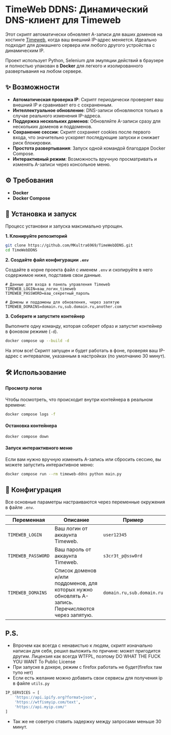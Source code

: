 # TimeWeb DDNS: Динамический DNS-клиент для Timeweb

Этот скрипт автоматически обновляет A-записи для ваших доменов на хостинге [Timeweb](https://timeweb.com/ru/), когда ваш внешний IP-адрес меняется. Идеально подходит для домашнего сервера или любого другого устройства с динамическим IP.

Проект использует Python, Selenium для эмуляции действий в браузере и полностью упакован в **Docker** для легкого и изолированного развертывания на любом сервере.

## ✨ Возможности

-   **Автоматическая проверка IP**: Скрипт периодически проверяет ваш внешний IP и сравнивает его с сохраненным.
-   **Интеллектуальное обновление**: DNS-записи обновляются только в случае реального изменения IP-адреса.
-   **Поддержка нескольких доменов**: Обновляйте A-записи сразу для нескольких доменов и поддоменов.
-   **Сохранение сессии**: Скрипт сохраняет cookies после первого входа, что значительно ускоряет последующие запуски и снижает риск блокировки.
-   **Простота развертывания**: Запуск одной командой благодаря Docker Compose.
-   **Интерактивный режим**: Возможность вручную просматривать и изменять A-записи через консольное меню.

## ⚙️ Требования

-   **Docker**
-   **Docker Compose**

## 🚀 Установка и запуск

Процесс установки и запуска максимально упрощен.

**1. Клонируйте репозиторий**

```bash
git clone https://github.com/MKultra6969/TimeWebDDNS.git
cd TimeWebDDNS
```

**2. Создайте файл конфигурации `.env`**

Создайте в корне проекта файл с именем `.env` и скопируйте в него содержимое ниже, подставив свои данные.

```env
# Данные для входа в панель управления Timeweb
TIMEWEB_LOGIN=ваш_логин_timeweb
TIMEWEB_PASSWORD=ваш_секретный_пароль

# Домены и поддомены для обновления, через запятую
TIMEWEB_DOMAINS=domain.ru,sub.domain.ru,another.com
```

**3. Соберите и запустите контейнер**

Выполните одну команду, которая соберет образ и запустит контейнер в фоновом режиме (`-d`).

```bash
docker compose up --build -d
```

На этом все! Скрипт запущен и будет работать в фоне, проверяя ваш IP-адрес с интервалом, указанным в настройках (по умолчанию 30 минут).

## 🛠️ Использование

#### Просмотр логов

Чтобы посмотреть, что происходит внутри контейнера в реальном времени:
```bash
docker compose logs -f
```

#### Остановка контейнера

```bash
docker compose down
```

#### Запуск интерактивного меню

Если вам нужно вручную изменить A-запись или сбросить сессию, вы можете запустить интерактивное меню:
```bash
docker compose run --rm timeweb-ddns python main.py
```

## 🔧 Конфигурация

Все основные параметры настраиваются через переменные окружения в файле `.env`.

| Переменная         | Описание                                                                                                   | Пример                        |
| ------------------ | ---------------------------------------------------------------------------------------------------------- | ----------------------------- |
| `TIMEWEB_LOGIN`    | Ваш логин от аккаунта Timeweb.                                                                             | `user12345`                   |
| `TIMEWEB_PASSWORD` | Ваш пароль от аккаунта Timeweb.                                                                            | `s3cr3t_p@ssw0rd`             |
| `TIMEWEB_DOMAINS`  | Список доменов и/или поддоменов, для которых нужно обновлять A-запись. Перечисляются через запятую.          | `domain.ru,sub.domain.ru`     |

## P.S.
- Впрочем как всегда с ненавистью к людям, скрипт изначально написан для себя, решил выложить по причине: может пригодится другим.
Лицензия как всегда WTFPL, поэтому DO WHAT THE FUCK YOU WANT To Public License
- При запуске в докере, режим с firefox работать не будет(firefox там тупо нет)
- Если есть желание можно добавить свои сервисы для получения ip в файле `utils.py`

```python
IP_SERVICES = [
    'https://api.ipify.org?format=json',
    'https://wtfismyip.com/text',
    'https://api.myip.com/'
]
```
- Так же не советую ставить задержку между запросами меньше 30 минут.
